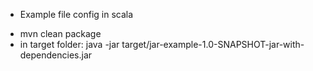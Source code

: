  * Example file config in scala
 - mvn clean package
 - in target folder: java -jar target/jar-example-1.0-SNAPSHOT-jar-with-dependencies.jar
